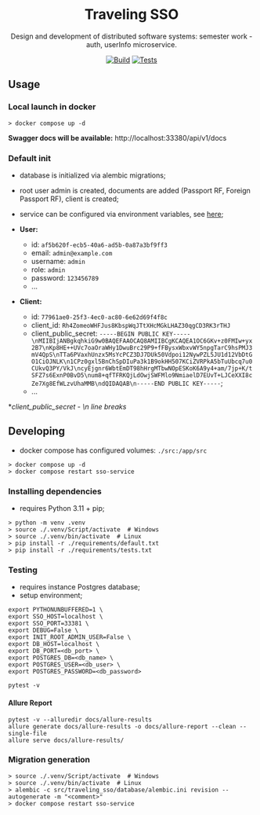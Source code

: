 <h1 align="center">
    <span>Traveling SSO</span>
</h1>

<div align="center">

Design and development of distributed software systems: semester work - auth, userInfo microservice.

[![Build][build-img]][build-url]
[![Tests][tests-img]][tests-url]

</div>


## Usage

### Local launch in docker

```shell
> docker compose up -d
```

**Swagger docs will be available:** http://localhost:33380/api/v1/docs

### Default init

- database is initialized via alembic migrations;
- root user admin is created, documents are added (Passport RF, Foreign Passport RF), client is created;


- service can be configured via environment variables, see [here](./src/traveling_sso/config.py);


- **User:**
  - id: `af5b620f-ecb5-40a6-ad5b-0a87a3bf9ff3`
  - email: `admin@example.com`
  - username: `admin`
  - role: `admin`
  - password: `123456789`
  - ...


- **Client:**
  - id: `77961ae0-25f3-4ec0-ac80-6e62d69f4f8c`
  - client_id: `Rh4ZomeoWHFJus8KbspWqJTtXHcMGkLHAZ30qgCD3RK3rTHJ`
  - client_public_secret: `-----BEGIN PUBLIC KEY-----\nMIIBIjANBgkqhkiG9w0BAQEFAAOCAQ8AMIIBCgKCAQEA1OC6GKv+z0FMIw+yx2B7\nKp8HE++UVc7oaOraWHy1DwuBrc29P9+fFBysxWbxvWY5npgTarC9hsPMJ3mV4QpS\nTTa6PVaxhUnzx5MsYcPCZ3DJ7DUk50Vdpoi12NywPZL5JU1d12VbDtGO1CiOJNLK\n1CPz0gxl5BnChSpDIuPa3k1B9okHH507KCiZVRPkA5bTuUbcq7u0CUkvQ3PY/VkJ\ncyEjgnr6WbtEmDT98hHrgMTbwNOpESKoK6A9y4+am/7jp+K/tSFZ7s6ExnP0BvD5\num8+qfTFRKQjLdOwjSWFMlo9NmiaelD7EUvT+LJCeXXI8cZe7Xg8EfWLzvUhaMMB\ndQIDAQAB\n-----END PUBLIC KEY-----`;
  - ...

**client_public_secret - \n line breaks* 


## Developing

- docker compose has configured volumes: `./src:/app/src`

```shell
> docker compose up -d
> docker compose restart sso-service
```

### Installing dependencies

- requires Python 3.11 + pip;

```shell
> python -m venv .venv
> source ./.venv/Script/activate  # Windows
> source ./.venv/bin/activate  # Linux
> pip install -r ./requirements/default.txt
> pip install -r ./requirements/tests.txt
```

### Testing

- requires instance Postgres database;
- setup environment;

```shell
export PYTHONUNBUFFERED=1 \
export SSO_HOST=localhost \
export SSO_PORT=33381 \
export DEBUG=False \
export INIT_ROOT_ADMIN_USER=False \
export DB_HOST=localhost \
export DB_PORT=<db_port> \
export POSTGRES_DB=<db_name> \
export POSTGRES_USER=<db_user> \
export POSTGRES_PASSWORD=<db_password>
```

```shell
pytest -v
```

#### Allure Report

```shell
pytest -v --alluredir docs/allure-results
allure generate docs/allure-results -o docs/allure-report --clean --single-file
allure serve docs/allure-results/
```

### Migration generation

```shell
> source ./.venv/Script/activate  # Windows
> source ./.venv/bin/activate  # Linux
> alembic -c src/traveling_sso/database/alembic.ini revision --autogenerate -m "<comment>"
> docker compose restart sso-service
```

[build-img]: https://github.com/egorov-m/traveling-sso/actions/workflows/docker-build.yaml/badge.svg?branch=develop
[build-url]: https://github.com/egorov-m/traveling-sso/actions
[tests-img]: https://github.com/egorov-m/traveling-sso/actions/workflows/tests.yaml/badge.svg?branch=develop
[tests-url]: https://egorov-m.github.io/traveling-sso/allure-report

